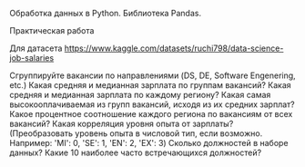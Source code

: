 Обработка данных в Python. Библиотека Pandas.

Практическая работа

Для датасета https://www.kaggle.com/datasets/ruchi798/data-science-job-salaries

Сгруппируйте вакансии по направлениями (DS, DE, Software Engenering, etc.)
Какая средняя и медианная зарплата по группам вакансий?
Какая средняя и медианная зарплата по каждому региону?
Какая самая высокооплачиваемая из групп вакансий, исходя из их средних зарплат?
Какое процентное соотношение каждого региона по вакансиям от всех вакансий?
Какая корреляция уровня опыта от зарплаты? (Преобразовать уровень опыта в числовой тип, если возможно. Например: 'MI': 0, 'SE': 1, 'EN': 2, 'EX': 3)
Сколько должностей в наборе данных?
Какие 10 наиболее часто встречающихся должностей?

